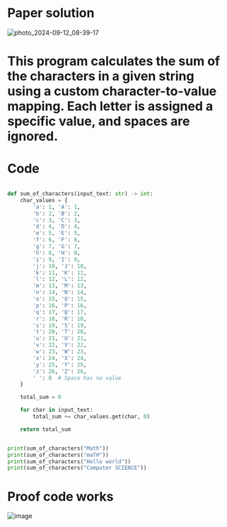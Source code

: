 # Paper solution
![photo_2024-09-12_08-39-17](https://github.com/user-attachments/assets/d6d6b96d-17d3-4fb7-a8dc-5436ece8423a)

# This program calculates the sum of the characters in a given string using a custom character-to-value mapping. Each letter is assigned a specific value, and spaces are ignored. 
# Code
```.py

def sum_of_characters(input_text: str) -> int:
    char_values = {
        'a': 1, 'A': 1,
        'b': 2, 'B': 2,
        'c': 3, 'C': 3,
        'd': 4, 'D': 4,
        'e': 5, 'E': 5,
        'f': 6, 'F': 6,
        'g': 7, 'G': 7,
        'h': 8, 'H': 8,
        'i': 9, 'I': 9,
        'j': 10, 'J': 10,
        'k': 11, 'K': 11,
        'l': 12, 'L': 12,
        'm': 13, 'M': 13,
        'n': 14, 'N': 14,
        'o': 15, 'O': 15,
        'p': 16, 'P': 16,
        'q': 17, 'Q': 17,
        'r': 18, 'R': 18,
        's': 19, 'S': 19,
        't': 20, 'T': 20,
        'u': 21, 'U': 21,
        'v': 22, 'V': 22,
        'w': 23, 'W': 23,
        'x': 24, 'X': 24,
        'y': 25, 'Y': 25,
        'z': 26, 'Z': 26,
        ' ': 0  # Space has no value
    }

    total_sum = 0

    for char in input_text:
        total_sum += char_values.get(char, 0)

    return total_sum


print(sum_of_characters("Math"))
print(sum_of_characters("maTH"))
print(sum_of_characters("Hello world"))
print(sum_of_characters("Computer SCIENCE"))
```
# Proof code works
![image](https://github.com/user-attachments/assets/812712b3-6107-4466-a81d-09ed040b6758)
